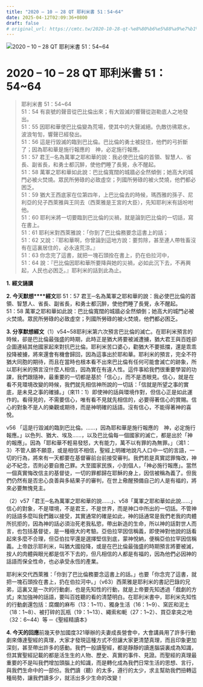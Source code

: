 ```yaml
---
title: "2020 – 10 – 28 QT 耶利米書 51：54~64"
date: 2025-04-12T02:09:36+0800
draft: false
# original_url: https://cmtc.tw/2020-10-28-qt-%e8%80%b6%e5%88%a9%e7%b1%b3%e6%9b%b8-51%ef%bc%9a5464
---
```


![2020 – 10 – 28 QT 耶利米書 51：54\~64](/images/qt.jpg   "2020 – 10 – 28 QT 耶利米書 51：54\~64")

# 2020 – 10 – 28 QT 耶利米書 51：54\~64

> 耶利米書 51：54\~64  
> 51：54 有哀號的聲音從巴比倫出來；有大毀滅的響聲從迦勒底人之地發出。  
> 51：55 因耶和華使巴比倫變為荒場，使其中的大聲滅絕。仇敵彷彿眾水，波浪匉訇，響聲已經發出。  
> 51：56 這是行毀滅的臨到巴比倫。巴比倫的勇士被捉住，他們的弓折斷了；因為耶和華是施行報應的　神，必定施行報應。  
> 51：57 君王─名為萬軍之耶和華的說：我必使巴比倫的首領、智慧人、省長、副省長，和勇士都沉醉，使他們睡了長覺，永不醒起。  
> 51：58 萬軍之耶和華如此說：巴比倫寬闊的城牆必全然傾倒；她高大的城門必被火焚燒。眾民所勞碌的必致虛空；列國所勞碌的被火焚燒，他們都必困乏。  
> 51：59 猶大王西底家在位第四年，上巴比倫去的時候，瑪西雅的孫子、尼利亞的兒子西萊雅與王同去（西萊雅是王宮的大臣），先知耶利米有話吩咐他。  
> 51：60 耶利米將一切要臨到巴比倫的災禍，就是論到巴比倫的一切話，寫在書上。  
> 51：61 耶利米對西萊雅說：「你到了巴比倫務要念這書上的話；  
> 51：62 又說：『耶和華啊，你曾論到這地方說：要剪除，甚至連人帶牲畜沒有在這裏居住的，必永遠荒涼。』  
> 51：63 你念完了這書，就把一塊石頭拴在書上，扔在伯拉河中，  
> 51：64 說：『巴比倫因耶和華所要降與她的災禍，必如此沉下去，不再興起，人民也必困乏。』耶利米的話到此為止。

**1.** **經文誦讀**

**2. 今天默想****經文**耶 51：57 君王─名為萬軍之耶和華的說：我必使巴比倫的首領、智慧人、省長、副省長，和勇士都沉醉，使他們睡了長覺，永不醒起。  
51：58 萬軍之耶和華如此說：巴比倫寬闊的城牆必全然傾倒；她高大的城門必被火焚燒。眾民所勞碌的必致虛空；列國所勞碌的被火焚燒，他們都必困乏。

**3. 分享默想經文**（1）v54\~58耶利米第六次預言巴比倫的滅亡。在耶利米預言的時候，卻是巴比倫最強盛的時期，此時正是猶大將要被滅遭擄，猶大君王與百姓卻企圖連結其他國家起來對抗巴比倫。耶利米苦口婆心，勸猶大不要抵擋，還是乖乖投降被擄，將來還會有機會歸回，因為這事出於耶和華。耶利米的預言，完全不符猶大同胞的期待，而且在當時也根本看不出來巴比倫有任何可能會滅亡的跡象，所以耶利米的預言沒什麼人相信，因為實在有違人性。這件事給我們很重要學習的功課，我們跟隨神，最重要的一切都是基於「信心」，而不是憑眼見。信心，就是在看不見環境改變的時候，我們就先相信神所說的一切話：「信就是所望之事的實底，是未見之事的確據。」（來11：1）即使神的話與環境作對，但信心正是如此運作的。看得見的，不需要信心，唯有看不見就先相信的，必要得著信心的賞賜。信心的對象不是人的樂觀或期待，而是神明確的話語。沒有信心，不能得著神的喜悅。

v56 「這是行毀滅的臨到巴比倫。……，因為耶和華是施行報應的　神，必定施行報應。」以色列、猶大、埃及……，以及巴比倫每一個國家的滅亡，都是出於「神的報應」。因為「耶和華不輕易發怒，大有能力，萬不以有罪的為無罪。」（鴻1：3）不管人願不願意，或是相信不相信，聖經上明確地說凡人口中一切的言語，一切的行為，將來有一天都要在基督審前台前接受審判。我們若是真實認罪悔改，神必不紀念，否則必要自擔己罪。大至國家民族，小到個人，「神必施行報應」。當然一個真實悔改信主的基督徒，一切的罪都歸在耶穌的身上，因信被稱為義了。但我們仍然有是否忠心良善與多結果子的審判，在世上儆醒預備自己的人是有福的，將來必要無愧見主。

（2）v57「君王─名為萬軍之耶和華的說……」、v58「萬軍之耶和華如此說……」信心的對象，不是環境，不是君王，不是世界，而是神口中所出的一切話。不管神的話語多麼叫我們難以接受，其實通常的確是如此，神的話通常是我們老我的肉體所抗拒的，因為神的話必須治死老我私慾，帶出新造的生命，所以神的話對世人而言，也包括基督徒，是一種極大的考驗。亞伯拉罕因信稱義，即使神對他說的話看起來多麼不合理，但亞伯拉罕還是選擇堅信到底，蒙神悅納，便稱亞伯拉罕因信稱義。上帝啟示耶利米，叫猶大國投降，或是在巴比倫最強盛的時期預言將要被滅，按人的肉體與眼光都是信不下去的，但凡相信的人都是有福的，因為他們必因神的話語而保全性命，也必承受永恆的產業。

耶利米交代西萊雅：「你到了巴比倫務要念這書上的話。」也要「你念完了這書，就把一塊石頭拴在書上，扔在伯拉河中。」（v63）西萊雅是耶利米的書記巴錄的兄弟，這裏又是一次的行動劇，也是先知性的行動，就是上帝要先知透過「戲劇的方式」來加強神的話語，要叫百姓聽的看的清楚明白。在耶利米書中，耶利米先知性的行動劇還包括：腐爛的麻布（13：1\~11）、獨身生活（16：1\~9）、窯匠和泥土（18：1\~8）、被打碎的瓦瓶（19：1\~13）、繩索和軛（27：1\~2）、買亞拿突之地（32：6\~44）等 ─《聖經精讀本》

**4. 今天的回應**前幾天參加國度321舉辦的夫妻成長營會中，大會講員用了許多行動劇來傳達聖經的真理，大家才發現這種方式不但讓大家更清楚真理，而且印象更加深刻，甚至帶出許多的感動。我們一般讀聖經，都是靜靜的讀進腦袋裏成為知識，但其實聖經記載的都是活生生的人物、歷史、真實的事件、見證。而聖經的真理最重要的不是叫我們增加頭腦上的知識，而是轉化成為我們日常生活的思想、言行，與我們生命中的一部份。我們讀（聽）的太多，遵行的太少，求主幫助我們扭轉這種局勢，讓我們讀多少，就活出多少生命的改變！
